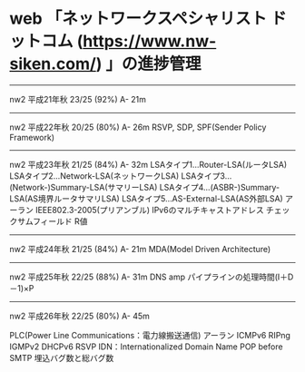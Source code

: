 # web 「ネットワークスペシャリスト ドットコム (https://www.nw-siken.com/) 」の進捗管理

--------------
nw2 平成21年秋 23/25 (92%) A- 21m

--------------
nw2 平成22年秋 20/25 (80%) A- 26m
RSVP, SDP, SPF(Sender Policy Framework)

--------------
nw2 平成23年秋 21/25 (84%) A- 32m
LSAタイプ1…Router-LSA(ルータLSA)
LSAタイプ2…Network-LSA(ネットワークLSA)
LSAタイプ3…(Network-)Summary-LSA(サマリーLSA)
LSAタイプ4…(ASBR-)Summary-LSA(AS境界ルータサマリLSA)
LSAタイプ5…AS-External-LSA(AS外部LSA)
アーラン
IEEE802.3-2005(プリアンブル)
IPv6のマルチキャストアドレス
チェックサムフィールド
R値

--------------
nw2 平成24年秋 21/25 (84%) A- 21m
MDA(Model Driven Architecture)

--------------
nw2 平成25年秋 22/25 (88%) A- 31m
DNS amp
パイプラインの処理時間(I＋D－1)×P

--------------
nw2 平成26年秋 22/25 (80%) A- 45m

PLC(Power Line Communications：電力線搬送通信)
アーラン
ICMPv6
RIPng
IGMPv2
DHCPv6
RSVP
IDN：Internationalized Domain Name
POP before SMTP
埋込バグ数と総バグ数